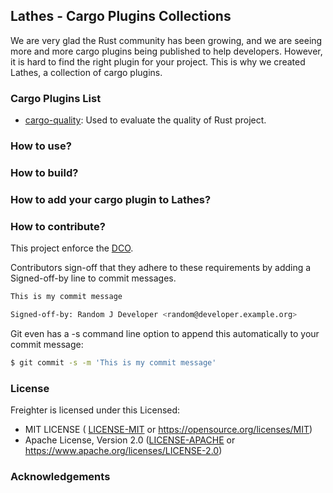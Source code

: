 ## Lathes - Cargo Plugins Collections

We are very glad the Rust community has been growing, and we are seeing more and more cargo plugins being published to help developers. However, it is hard to find the right plugin for your project. This is why we created Lathes, a collection of cargo plugins.

### Cargo Plugins List

- [cargo-quality](cargo-quality/README.md): Used to evaluate the quality of Rust project.

### How to use?

### How to build?

### How to add your cargo plugin to Lathes?

### How to contribute?

This project enforce the [DCO](https://developercertificate.org).

Contributors sign-off that they adhere to these requirements by adding a Signed-off-by line to commit messages.

```bash
This is my commit message

Signed-off-by: Random J Developer <random@developer.example.org>
```

Git even has a -s command line option to append this automatically to your commit message:

```bash
$ git commit -s -m 'This is my commit message'
```

### License

Freighter is licensed under this Licensed:

* MIT LICENSE ( [LICENSE-MIT](LICENSE-MIT) or https://opensource.org/licenses/MIT)
* Apache License, Version 2.0 ([LICENSE-APACHE](LICENSE-APACHE) or https://www.apache.org/licenses/LICENSE-2.0)

### Acknowledgements
